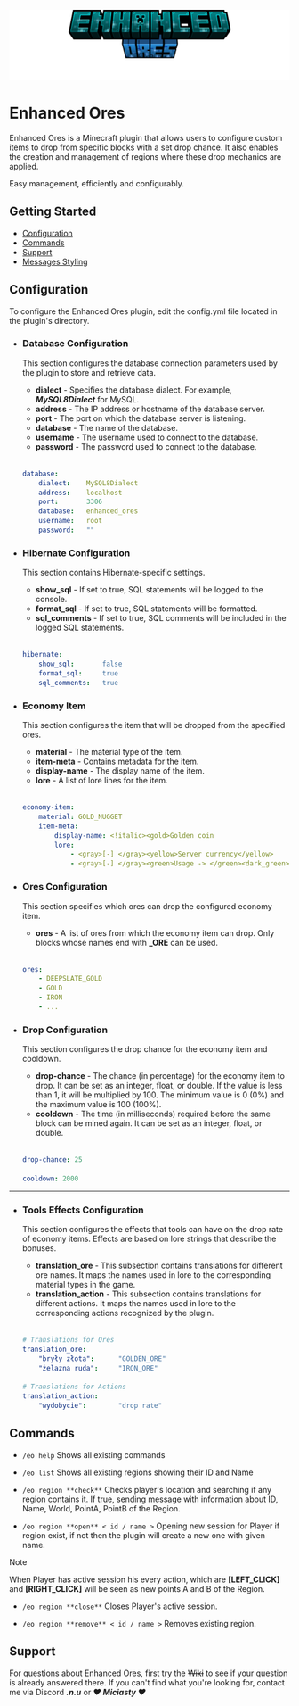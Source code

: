 ![Enhanced Ores](images/title.png)
# Enhanced Ores
Enhanced Ores is a Minecraft plugin that allows users to configure custom items to drop from specific blocks with a set drop chance. It also enables the creation and management of regions where these drop mechanics are applied.

Easy management, efficiently and configurably.

## Getting Started

- [Configuration](#configuration)
- [Commands](#commands)
- [Support](#support)
- [Messages Styling](https://docs.advntr.dev/minimessage/format.html)

## Configuration

To configure the Enhanced Ores plugin, edit the config.yml file located in the plugin's directory.

- ### Database Configuration

    This section configures the database connection parameters used by the plugin to store and retrieve data.

    - **dialect** - Specifies the database dialect. For example, ***MySQL8Dialect*** for MySQL.
    - **address** - The IP address or hostname of the database server.
    - **port** - The port on which the database server is listening. 
    - **database** - The name of the database.
    - **username** - The username used to connect to the database.
    - **password** - The password used to connect to the database.
    <br></br>
    ```yml
    database:
        dialect:    MySQL8Dialect
        address:    localhost
        port:       3306
        database:   enhanced_ores
        username:   root
        password:   ""
    ```

- ### Hibernate Configuration
  
    This section contains Hibernate-specific settings.

    - **show_sql** - If set to true, SQL statements will be logged to the console.
    - **format_sql** - If set to true, SQL statements will be formatted.
    - **sql_comments** - If set to true, SQL comments will be included in the logged SQL statements.
    <br></br>
    ```yml
    hibernate:
        show_sql:       false
        format_sql:     true
        sql_comments:   true
    ```
  
- ### Economy Item

    This section configures the item that will be dropped from the specified ores.

    - **material** - The material type of the item.
    - **item-meta** - Contains metadata for the item.
    - **display-name** - The display name of the item.
    - **lore** - A list of lore lines for the item.
    <br></br>
    ```yml
    economy-item:
        material: GOLD_NUGGET
        item-meta:
            display-name: <!italic><gold>Golden coin
            lore:
                - <gray>[-] </gray><yellow>Server currency</yellow>
                - <gray>[-] </gray><green>Usage -> </green><dark_green>Paying for plots, buying items.</dark_green>
    ```

- ### Ores Configuration

    This section specifies which ores can drop the configured economy item.

    - **ores** - A list of ores from which the economy item can drop. Only blocks whose names end with **_ORE** can be used.
    <br></br>
    ```yml
    ores:
        - DEEPSLATE_GOLD
        - GOLD
        - IRON
        - ...
    ```

- ### Drop Configuration

    This section configures the drop chance for the economy item and cooldown.

    - **drop-chance** - The chance (in percentage) for the economy item to drop. It can be set as an integer, float, or double. If the value is less than 1, it will be multiplied by 100. The minimum value is 0 (0%) and the maximum value is 100 (100%).
    - **cooldown** - The time (in milliseconds) required before the same block can be mined again. It can be set as an integer, float, or double.
    <br></br>
    ```yml
    drop-chance: 25
  
    cooldown: 2000
    ```

---

- ### Tools Effects Configuration

    This section configures the effects that tools can have on the drop rate of economy items. Effects are based on lore strings that describe the bonuses.

    - **translation_ore** - This subsection contains translations for different ore names. It maps the names used in lore to the corresponding material types in the game.
    - **translation_action** - This subsection contains translations for different actions. It maps the names used in lore to the corresponding actions recognized by the plugin.
    <br></br>
  
    ```yml
    # Translations for Ores
    translation_ore:
        "bryły złota":      "GOLDEN_ORE"
        "żelazna ruda":     "IRON_ORE"
  
    # Translations for Actions
    translation_action:
        "wydobycie":        "drop rate"
    ```

## Commands

- `/eo help` Shows all existing commands

- `/eo list` Shows all existing regions showing their ID and Name

- `/eo region **check**` Checks player's location and searching if any region contains it. If true, sending message with information about ID, Name, World, PointA, PointB of the Region.

- `/eo region **open** < id / name >` Opening new session for Player if region exist, if not then the plugin will create a new one with given name.

> [!NOTE]
> When Player has active session his every action, which are **[LEFT_CLICK]** and **[RIGHT_CLICK]** will be seen as new points A and B of the Region.

- `/eo region **close**` Closes Player's active session.

- `/eo region **remove** < id / name >` Removes existing region.

## Support

For questions about Enhanced Ores, first try the ~~[Wiki](https://example.com/)~~ to see if your question is already answered there.
If you can't find what you're looking for, contact me via Discord ***.n.u*** or ***❤ Miciasty ❤***
